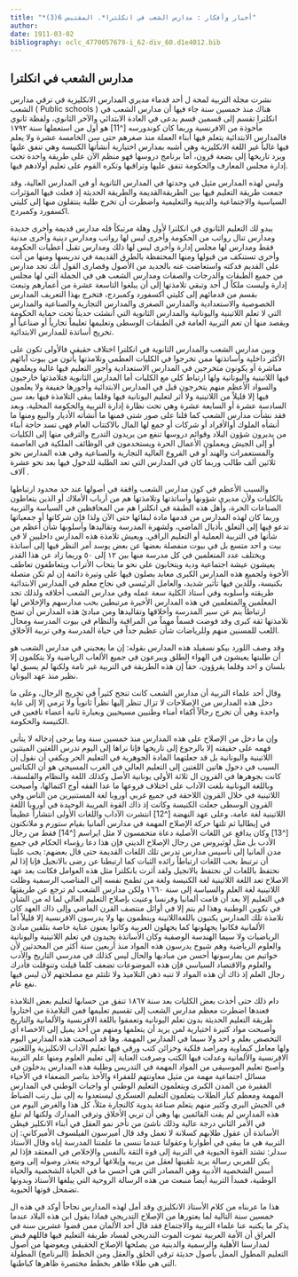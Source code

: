 ```yaml
---
title: "*أخبار وأفكار : مدارس الشعب في انكلترا*. المقتبس 6(3)"
author: 
date: 1911-03-02
bibliography: oclc_4770057679-i_62-div_60.d1e4012.bib
---
```




##  مدارس الشعب في  انكلترا 


 نشرت مجلة التربية لمحة ل  أحد  قدماء مديري المدارس الانكليزية في ترقي مدارس الشعب (  Public schools  ) هناك منذ  خمسين  سنة  جاء فيها أن مدارس الشعب في انكلترا تقسم إلى قسمين قسم يدعى في العادة الابتدائي والآخر الثانوي، ولفظة ثانوي مأخوذة من الافرنسية وربما كان كوندورسه [^11] هو أول من استعملها سنة  ١٧٩٢  فالمدارس الابتدائية يتعلم فيها أبناء العملة منذ صغرهم حتى سن الخامسة  عشرة  ولا يعلم فيها غالباً غير اللغة الانكليزية وهي أشبه بمدارس اختيارية أنشأتها الكنيسة وهي تنفق عليها ويرد تاريخها إلى بضعة قرون، أما برنامج دروسها فهو منظم الآن على طريقة واحدة تحت إدارة مجلس المعارف والحكومة تنفق عليها وتراقبها وتكره القوم على تعليم أولادهم فيها. 

 وليس لهذه المدارس مثيل في وحدتها في المدارس الثانوية أو في المدارس العالية، وقد جمعت طريقة التعليم فيها بين الطريقةالقديمة والطريقة الحديثة إذ فعلت   فيها المؤثرات السياسية والاجتماعية والدينية والتعليمية واضطرت أن تخرج طلبة ينتقلون منها إلى كليتي اكسفورد وكمبردج. 

 يبدو لك التعليم الثانوي في انكلترا لأول وهلة مرتبكاً فله مدارس قديمة وأخرى جديدة ومدارس تنال رواتب من الحكومة وأخرى ليس لها رواتب ومدارس دينية وأخرى مدنية فقط ومدارس لها مجلس إدارة وأخرى ليس لها ذلك ومدارس تقبل أعطيات الحكومة وأخرى تستنكف من قبولها ومنها المحتفظة بالطرق القديمة في تدريسها ومنها من أتت على القديم فدكته واستعاضت عنه بالجديد من الأصول وقصارى القول أنك تجد مدارس من جميع الطبقات والدرجات والصفات ومدارس الشعب هي في الجملة التي لها مجلس إدارة وليست ملكاً ل  أحد  وتبقي تلامذتها إلى أن يبلغوا التاسعة  عشرة  من أعمارهم وتبعث   بقسم من قدمائهم إلى كليتي أكسفورد وكمبردج، فتخرج بهذا التعريف المدارس الخصوصية والاستعدادية والمدارس الصغرى والمدارس التجارية والصناعية والمدارس التي لا تعلم اللاتينية واليونانية والمدارس الثانوية التي أنشئت حديثاً تحت حماية الحكومة ويقصد منها أن تعم التربية العامة في الطبقات الوسطى وتعليمها تعليماً تجارياً أو صناعياً أو تخريج أساتذة للمدارس الابتدائية. 

 وبين مدارس الشعب والمدارس الثانوية في انكلترا اختلاف حقيقي فالأولى تكون على الأكثر داخلية وأساتذتها ممن تخرجوا في الكليات العظمى وتلامذتها يأتون من بيوت آبائهم مباشرة أو يكونون متخرجين في المدارس الاستعدادية وأجور التعليم فيها غالية ويعلمون فيها اللاتينية واليونانية ولها ارتباط كلي مع الكليات أما المدارس الثانوية فتلامذتها خارجيون والسواد الأعظم منهم يتخرجون قبل في المدارس الابتدائية وأجورها خفيفة ولا يعلمون فيها إلا قليلاً من اللاتينية ولا أثر لتعليم اليونانية فيها وقلما يبقى التلامذة فيها بعد سن السادسة  عشرة  أو السابعة  عشرة  وهي تحت نظارة إدارة التربية والحكومة المحلية، وبعد فقد نشأت مدارس الشعب كما قلنا على صور شتى فمنها ما أنشأته الأديار والبيع ومنها ما أنشأه الملوك أوالأفراد أو شركات أو جمع لها المال بالاكتتاب العام فهي تسد حاجة أبناء من يديرون شؤون البلاد وقوائم دروسها تنفع من يريدون التدرج والترقي منها إلى الكليات أو إلى الجيش ويعملون الأعمال الحرة ويستخدمون في الوظائف الملكية في العاصمة والمستعمرات والهند أو في الفروع   العالية التجارية والصناعية وفي هذه المدارس نحو  ثلاثين  ألف  طالب وربما كان في المدارس التي تعد الطلبة للدخول فيها بعد نحو  عشرة  آلاف  . 

 والسبب الأعظم في كون مدارس الشعب واقفة في أصولها عند حد محدود ارتباطها بالكليات ولأن مديري شؤونها وأساتذتها وتلامذتها هم من أرباب الأملاك أو الذين يتعاطون الصناعات الحرة، وأهل هذه الطبقة في انكلترا هم من المحافظين في السياسة والتربية وربما كان لهذه المدارس من قدمها مادة لبقائها حتى الآن ولذا فإن شركاتها أو جمعياتها تدعو فيها إلى التعلق بأذيال الماضي، ولشهرة المدرسة وتقاليدها وأسلوبها شأن أعظم من شأنها في التربية العملية أو التعليم الراقي.   ويعيش تلامذة هذه المدارس داخليين لا في بيت و  احد  متسع بل في بيوت منفصلة بعضها عن بعض يوسد أمر النظر فيها إلى أساتذة ويختلف عدد المتعلمين في كل مدرسة منها بين  ١٢  إلى  ٥٠  وربما زاد عن هذا القدر يعيشون عيشة اجتماعية ودية ويتحابون على نحو ما يتحاب الأتراب ويتعاطفون تعاطف الأخوة ولجميع هذه المدارس الكبرى معابد يصلون فيها على وتيرة دائمة إن لم تكن متصلة بكنيسة، وللدين فيها تأثير شديد، والعامل الرئيسي في نجاح معلم في المدارس الابتدائية طريقته وأسلوبه وفي أستاذ الكلية سعة عمله وفي مدارس الشعب أخلاقه ولذلك تجد المعلمين والمتعلمين في هذه المدارس الأخيرة مرتبطين بحب مدارسهم والإخلاص لها ارتباطاً ينم عن سير المدرسة وأخلاقها وتقاليدها ومن مبادئ هذه المدارس أن تمنح تلامذتها ثقة كبرى وقد فوضت قسماً مهماً من المراقبة والنظام في بيوت المدرسة ومحال اللعب للمسنين منهم وللرياضات شأن عظيم جداً في حياة المدرسة وفي تربية الأخلاق. 

 وقد وصف اللورد بيكو نسفيلد هذه المدارس بقوله: إن ما يعجبني في مدارس الشعب هو أن طلبتها يعيشون في الهواء الطلق ويبرعون في جميع الألعاب الرياضية ولا يتكلمون إلا بلسان و  احد  وقلما يقرؤون، حقاً إن هذه الطريقة في التربية غير تامة ولكنها لم يسبق لها نظير منذ عهد اليونان. 

 وقال  أحد  علماء التربية أن مدارس الشعب كانت تنجح كثيراً في تخريج الرجال، وعلى ما دخل هذه المدارس من الإصلاحات لا تزال تنظر إليها نظراً ثانوياً ولا ترمي إلا إلى غاية واحدة وهي أن تخرج رجالاً أكفاء أمناء وطنيين مسيحيين وبعبارة ثانية أعضاء نافعين في الكنيسة والحكومة. 
 
 وإن ما دخل من الإصلاح على هذه المدارس منذ  خمسين  سنة وما يرجى إدخاله لا يتأتى فهمه على حقيقته إلا بالرجوع إلى تاريخها فإنا نراها إلى اليوم تدرس اللغتين الميتتين اللاتينية واليونانية بل قد جعلتهما المادة الجوهرية في التعليم الحر ويكفي أن نقول إن السبب في دخول هاتين اللغتين إلى التعليم العالي في الغرب المسيحي هو أن الكنائس كانت بجوهرها في القرون ال  ثلاثة  الأولى يونانية الأصل وكذلك اللغة والنظام والفلسفة، وباللغة اليونانية بلغت الآداب على اختلاف فروعها ما عدا الفقه أوج اكتمالها، وأصبحت   اللاتينية في خلال القرون اللاحقة في جميع غربي أوروبا لغة المستنيرين من الناس وفي القرون الوسطى جعلت الكنيسة وكانت إذ ذاك القوة المريبة الوحيدة في أوروبا اللغة اللاتينية لغة عامة، وعلى عهد النهضة [^12] انتشرت الآداب واللغات الأولى انتشاراً عظيماً في إيطاليا ثم تلتها حركة الإصلاح المهمة في مدارس ألمانيا بقيام ستورم و  ملانكتون [^13] وكان يدافع عن اللغات الأصلية دعاة متحمسون لا مثل  ايراسم [^14] فقط من رجال الأدب بل مثل  لوثيروس  من رجال الإصلاح الديني فإن هذا دعا رؤساء الحكام في جميع مدن ألمانيا إلى تأسيس مدارس تدرس تلك اللغات القديمة حتى قال بعضهم: يجب علينا أن نرتبط بحب اللغات ارتباطاً رائده الثبات كما ارتبطنا عن رضى بالانجيل فإنا إذا لم نحتفظ باللغات لن نحتفظ بالانجيل ولقد أثرت بانكلترا مثل هذه العوامل فكانت بعد عهد الاصلاح تعد اللغة اللاتينية لغة الكنيسة ولغة من تطمح نفسه إلى المناصب الرسمية وظلت اللاتينية لغة العلم والسياسة إلى سنة  ١٦٦٠  ولكن مدارس الشعب لم ترجع عن طريقتها في التعليم إلا بعد أن قامت ألمانيا وفرنسا وعنيت بإصلاح التعليم العالي لما له من الشأن في تكوين الوطنية وهذا لم يتم إلا في أوائل منتصف القرن الماضي وإلى   ذاك العهد كان تلامذة تلك المدارس يكتبون باللغةاللاتينة وينظمون بها ولا يدرسون الافرنسية إلا قليلاً أما الألمانية فكانوا يجهلونها كما يجهلون العربية وكانوا يعنون عناية خاصة بتلقين مبادئ الرياضيات ولا سيما الهندسة الوصفية وكان الأساتذة يجيدون في تعلم اللاتينية واليونانية والعلوم الرياضية وهم شيوخ يدرسون هذه المواد منذ  أربعين  سنة أكثر من المحدثين لأن خواتيم من يمارسونها أحسن من مباديها والحال ليس كذلك في مدرسي التاريخ والأدب والعلوم والاقتصاد السياسي فإن هذه الموضوعات تضعف كلما قيلت وتنوقلت فأدرك رجال العلم إذ ذاك أن هذه المواد لا تنبه ذهن التلاميذ ولا تلتئم مع مصلحتهم لأن ليس فيها نفع عام. 

 دام ذلك حتى أخذت بعض الكليات بعد سنة  ١٨٦٧  تنفق من حسابها لتعليم بعض التلامذة فعندها اضطرت معظم مدارس الشعب إلى تقسيم تعليمها فمن التلامذة من اختاروا طريقة التعليم الحديثة بدون تعلم اليونانية وتعمقوا باللغة الافرنسية والألمانية والتاريخ وأصبحت مواد كثيرة اختيارية لمن يريد أن يتعلمها ومنهم من أخذ يميل إلى الاخصاء أي التخصص بعلم و  احد  ولا سيما في المدارس المهمة.   وها قد أصبحت هذه المدارس اليوم ولها معامل كيماوية ومراصد فلكية وخزائن كتب ورقي فيها تعليم الآداب الانكليزية واللغتين الافرنسية والألمانية وعدلت فيها الكتب وصرفت العناية إلى تعليم العلوم ومنها علم التربية وأصبح تعليم الموسيقى من المواد المهمة في التدريس وطلبة هذه المدارس يدخلون في مسائل اجتماعية مهمة من مثيل معاونتهم للفقراء والأخذ بناصر الضعفاء في الأحياء الفقيرة من المدن الكبرى ويتعلمون التعليم الوطني أو واجبات الوطني في المدارس المهمة ومعظم كبار الطلاب يتعلمون التعليم العسكري ليستعدوا به إلى نيل رتب الضباط في الجيش البري وكثير منهم يتعلم صناعة يدوية كالنجارة مثلاً، كل هذا والغرض اليوم من هذه المدارس لم يفت القائمين بها وهي أن تربي الأخلاق وترقي المدارك ولكنها لم تبلغ في الأمر الثاني درجة عالية وذلك ناشئ من تأخر نمو العقل في أبناء الانكليز فيظن الأساتذة أن عقول طلابهم كسلانة لا تعمل وقد قال أميرسون الفيلسوف الأميركاني: إن التربية هي ما يبقى في أطوارنا وعقولنا عندما ننسى ما علمتنا المدرسة إياه وقال الأستاذ سدلر: تشتد القوة الحيوية في التربية إلى قوة الثقة بالنفس والإخلاص في المعتقد فإذا لم يكن للمربي رسالة يريد تلقينها لعقل من يربيه وإبلاغها لروحه يتعذر وصوله إلى وضع أسس الشخصية الأدبية وهي المصادر   التي هي أحسن ما في الحياة الشخصية والحياة الوطنية، فمبدأ التربية أيضاً منبعث من هذه الرسالة الروحية التي يبلغها الأستاذ وبدونها تضمحل قوتها الحيوية. 

 هذا ما عربناه من كلام الأستاذ الانكليزي وقد أمل لهذه المدارس نجاحاً أوكد في هذه ال  خمسين  سنة التالية لما يعتورها من الإصلاح التدريجي فماذا يقول ابن هذه البلاد عندما يذكر ما يكتبه عنا علماء التربية والاجتماع فقد قال  أحد  الألمان ممن قضوا  عشرين  سنة في العراق أن الأمة العربية تموت الموت التدريجي لفساد طريقة التعليم فيها فاللهم قبض لمدارسنا الأهلية والرسمية والدينية من يصلحها الإصلاح الحقيقي ويعوضها من أصول التعليم المطول الممل بأصول حديثة ترقي الخلق والعقل ومن الخطط (البرنامج) المطولة التي هي طلاء ظاهر بخطط مختصرة ظاهرها كباطنها. 

